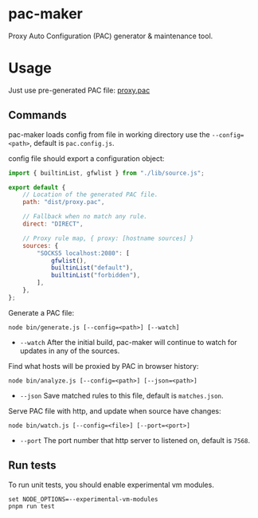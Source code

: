 # pac-maker

Proxy Auto Configuration (PAC) generator & maintenance tool.

# Usage

Just use pre-generated PAC file: [proxy.pac](https://raw.githubusercontent.com/Kaciras/pac-maker/master/dist/proxy.pac)

## Commands

pac-maker loads config from file in working directory use the `--config=<path>`, default is `pac.config.js`.

config file should export a configuration object:

```javascript
import { builtinList, gfwlist } from "./lib/source.js";

export default {
	// Location of the generated PAC file.
	path: "dist/proxy.pac",

	// Fallback when no match any rule.
	direct: "DIRECT",

	// Proxy rule map, { proxy: [hostname sources] }
	sources: {
		"SOCKS5 localhost:2080": [
			gfwlist(),
			builtinList("default"),
			builtinList("forbidden"),
		],
	},
};
```

Generate a PAC file:

```shell
node bin/generate.js [--config=<path>] [--watch]
```

* `--watch` After the initial build, pac-maker will continue to watch for updates in any of the sources.

Find what hosts will be proxied by PAC in browser history:

```shell
node bin/analyze.js [--config=<path>] [--json=<path>]
```

* `--json` Save matched rules to this file, default is `matches.json`.

Serve PAC file with http, and update when source have changes:

```shell
node bin/watch.js [--config=<file>] [--port=<port>]
```

* `--port` The port number that http server to listened on, default is `7568`.

## Run tests

To run unit tests, you should enable experimental vm modules.

```shell
set NODE_OPTIONS=--experimental-vm-modules
pnpm run test
```

